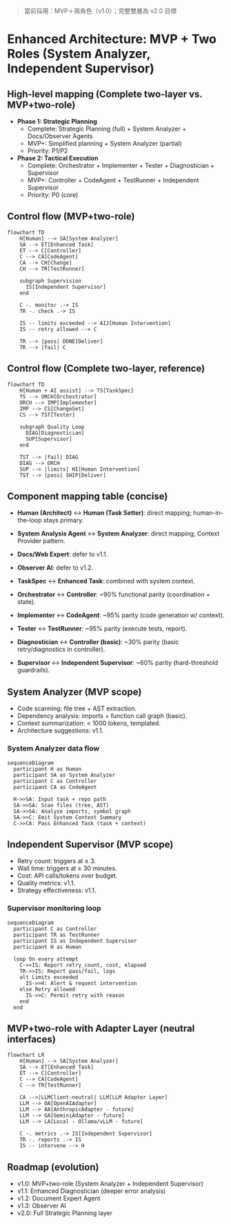 > 當前採用：MVP＋兩角色（v1.0）；完整雙層為 v2.0 目標

# Enhanced Architecture: MVP + Two Roles (System Analyzer, Independent Supervisor)

## High-level mapping (Complete two-layer vs. MVP+two-role)

- **Phase 1: Strategic Planning**
  - Complete: Strategic Planning (full) + System Analyzer + Docs/Observer Agents
  - MVP+: Simplified planning + System Analyzer (partial)
  - Priority: P1/P2
- **Phase 2: Tactical Execution**
  - Complete: Orchestrator + Implementer + Tester + Diagnostician + Supervisor
  - MVP+: Controller + CodeAgent + TestRunner + Independent Supervisor
  - Priority: P0 (core)

## Control flow (MVP+two-role)
```mermaid
flowchart TD
    H[Human] --> SA[System Analyzer]
    SA --> ET[Enhanced Task]
    ET --> C[Controller]
    C --> CA[CodeAgent]
    CA --> CH[Change]
    CH --> TR[TestRunner]

    subgraph Supervision
      IS[Independent Supervisor]
    end

    C -. monitor .-> IS
    TR -. check .-> IS

    IS -- limits exceeded --> AIJ[Human Intervention]
    IS -- retry allowed --> C

    TR --> |pass| DONE[Deliver]
    TR --> |fail| C
```

## Control flow (Complete two-layer, reference)
```mermaid
flowchart TD
    H[Human + AI assist] --> TS[TaskSpec]
    TS --> ORCH[Orchestrator]
    ORCH --> IMP[Implementer]
    IMP --> CS[ChangeSet]
    CS --> TST[Tester]

    subgraph Quality Loop
      DIAG[Diagnostician]
      SUP[Supervisor]
    end

    TST --> |fail| DIAG
    DIAG --> ORCH
    SUP --> |limits| HI[Human Intervention]
    TST --> |pass| SHIP[Deliver]
```

## Component mapping table (concise)

- **Human (Architect)** ↔ **Human (Task Setter)**: direct mapping; human-in-the-loop stays primary.
- **System Analysis Agent** ↔ **System Analyzer**: direct mapping; Context Provider pattern.
- **Docs/Web Expert**: defer to v1.1.
- **Observer AI**: defer to v1.2.
- **TaskSpec** ↔ **Enhanced Task**: combined with system context.

- **Orchestrator** ↔ **Controller**: ~90% functional parity (coordination + state).
- **Implementer** ↔ **CodeAgent**: ~95% parity (code generation w/ context).
- **Tester** ↔ **TestRunner**: ~95% parity (execute tests, report).
- **Diagnostician** ↔ **Controller (basic)**: ~30% parity (basic retry/diagnostics in controller).
- **Supervisor** ↔ **Independent Supervisor**: ~60% parity (hard-threshold guardrails).

## System Analyzer (MVP scope)

- Code scanning: file tree + AST extraction.
- Dependency analysis: imports + function call graph (basic).
- Context summarization: < 1000 tokens, templated.
- Architecture suggestions: v1.1.

### System Analyzer data flow
```mermaid
sequenceDiagram
  participant H as Human
  participant SA as System Analyzer
  participant C as Controller
  participant CA as CodeAgent

  H->>SA: Input task + repo path
  SA->>SA: Scan files (tree, AST)
  SA->>SA: Analyze imports, symbol graph
  SA->>C: Emit System Context Summary
  C->>CA: Pass Enhanced Task (task + context)
```

## Independent Supervisor (MVP scope)

- Retry count: triggers at ≥ 3.
- Wall time: triggers at ≥ 30 minutes.
- Cost: API calls/tokens over budget.
- Quality metrics: v1.1.
- Strategy effectiveness: v1.1.

### Supervisor monitoring loop
```mermaid
sequenceDiagram
  participant C as Controller
  participant TR as TestRunner
  participant IS as Independent Supervisor
  participant H as Human

  loop On every attempt
    C->>IS: Report retry_count, cost, elapsed
    TR->>IS: Report pass/fail, logs
    alt Limits exceeded
      IS->>H: Alert & request intervention
    else Retry allowed
      IS->>C: Permit retry with reason
    end
  end
```

## MVP+two-role with Adapter Layer (neutral interfaces)
```mermaid
flowchart LR
    H[Human] --> SA[System Analyzer]
    SA --> ET[Enhanced Task]
    ET --> C[Controller]
    C --> CA[CodeAgent]
    C --> TR[TestRunner]

    CA -->|LLMClient-neutral| LLM[LLM Adapter Layer]
    LLM --> OA[OpenAIAdapter]
    LLM --> AA[AnthropicAdapter - future]
    LLM --> GA[GeminiAdapter - future]
    LLM --> LA[Local - Ollama/vLLM - future]

    C -. metrics .-> IS[Independent Supervisor]
    TR -. reports .-> IS
    IS -- intervene --> H
```

## Roadmap (evolution)
- v1.0: MVP+two-role (System Analyzer + Independent Supervisor)
- v1.1: Enhanced Diagnostician (deeper error analysis)
- v1.2: Document Expert Agent
- v1.3: Observer AI
- v2.0: Full Strategic Planning layer
